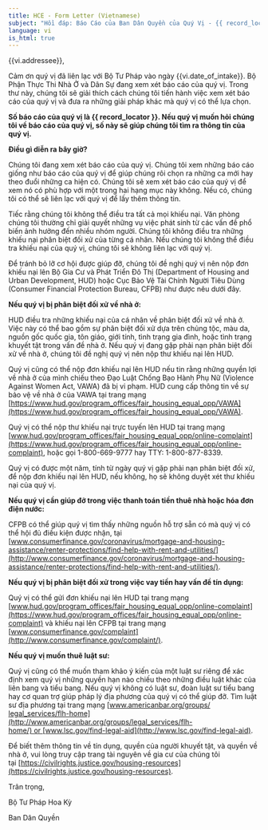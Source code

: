 ```yaml
---
title: HCE - Form Letter (Vietnamese)
subject: "Hồi đáp: Báo Cáo của Ban Dân Quyền của Quý Vị - {{ record_locator }} từ Phòng {{ vi.section_name }}"
language: vi
is_html: true
---
```

{{vi.addressee}},

Cảm ơn quý vị đã liên lạc với Bộ Tư Pháp vào ngày {{vi.date_of_intake}}. Bộ Phận Thực Thi Nhà Ở và Dân Sự đang xem xét báo cáo của quý vị. Trong thư này, chúng tôi sẽ giải thích cách chúng tôi tiến hành việc xem xét báo cáo của quý vị và đưa ra những giải pháp khác mà quý vị có thể lựa chọn.

**Số báo cáo của quý vị là {{ record_locator }}. Nếu quý vị muốn hỏi chúng tôi về báo cáo của quý vị, số này sẽ giúp chúng tôi tìm ra thông tin của quý vị.**

**Điều gì diễn ra bây giờ?**

Chúng tôi đang xem xét báo cáo của quý vị. Chúng tôi xem những báo cáo giống như báo cáo của quý vị để giúp chúng rôi chọn ra những ca mới hay theo đuổi những ca hiện có. Chúng tôi sẽ xem xét báo cáo của quý vị để xem nó có phù hợp với một trong hai hạng mục này không. Nếu có, chúng tôi có thể sẽ liên lạc với quý vị để lấy thêm thông tin.

Tiếc rằng chúng tôi không thể điều tra tất cả mọi khiếu nại. Văn phòng chúng tôi thường chỉ giải quyết những vụ việc phát sinh từ các vấn đề phổ biến ảnh hưởng đến nhiều nhóm người. Chúng tôi không điều tra những khiếu nại phân biệt đối xử của từng cá nhân. Nếu chúng tôi không thể điều tra khiếu nại của quý vị, chúng tôi sẽ không liên lạc với quý vị.

Để tránh bỏ lỡ cơ hội được giúp đỡ, chúng tôi đề nghị quý vị nên nộp đơn khiếu nại lên Bộ Gia Cư và Phát Triển Đô Thị (Department of Housing and Urban Development, HUD) hoặc Cục Bảo Vệ Tài Chính Người Tiêu Dùng (Consumer Financial Protection Bureau, CFPB) như được nêu dưới đây.

**Nếu quý vị bị phân biệt đối xử về nhà ở:**

HUD điều tra những khiếu nại của cá nhân về phân biệt đối xử về nhà ở. Việc này có thể bao gồm sự phân biệt đối xử dựa trên chủng tộc, màu da, nguồn gốc quốc gia, tôn giáo, giới tính, tình trạng gia đình, hoặc tình trạng khuyết tật trong vấn đề nhà ở. Nếu quý vị đang gặp phải nạn phân biệt đối xử về nhà ở, chúng tôi đề nghị quý vị nên nộp thư khiếu nại lên HUD.

Quý vị cũng có thể nộp đơn khiếu nại lên HUD nếu tin rằng những quyền lợi về nhà ở của mình chiếu theo Đạo Luật Chống Bạo Hành Phụ Nữ (Violence Against Women Act, VAWA) đã bị vi phạm. HUD cung cấp thông tin về sự bảo vệ về nhà ở của VAWA tại trang mạng [https://www.hud.gov/program_offices/fair_housing_equal_opp/VAWA](https://www.hud.gov/program_offices/fair_housing_equal_opp/VAWA).

Quý vị có thể nộp thư khiếu nại trực tuyến lên HUD tại trang mạng [www.hud.gov/program_offices/fair_‌housing_‌equal_‌‌opp/online-complaint](https://www.hud.gov/program_offices/fair_‌housing_‌equal_opp/online-complaint), hoặc gọi 1-800-669-9777 hay TTY: 1-800-877-8339.

Quý vị có được một năm, tính từ ngày quý vị gặp phải nạn phân biệt đối xử, để nộp đơn khiếu nại lên HUD, nếu không, họ sẽ không duyệt xét thư khiếu nại của quý vị.

**Nếu quý vị cần giúp đỡ trong việc thanh toán tiền thuê nhà hoặc hóa đơn điện nước:**

CFPB có thể giúp quý vị tìm thấy những nguồn hỗ trợ sẵn có mà quý vị có thể hội đủ điều kiện được nhận, tại [www.consumerfinance.gov/coronavirus/mortgage-and-housing-assistance/‌renter-protections/find-help-with-rent-and-utilities/](http://www.consumerfinance.gov/coronavirus/mortgage-and-housing-assistance/renter-protections/find-help-with-rent-and-utilities/).

**Nếu quý vị bị phân biệt đối xử trong việc vay tiền hay vấn đề tín dụng:**

Quý vị có thể gửi đơn khiếu nại lên HUD tại trang mạng [www.hud.gov/program_offices/fair_housing_equal_opp/‌online-complaint](https://www.hud.gov/program_offices/fair_housing_equal_opp/‌online-complaint) và khiếu nại lên CFPB tại trang mạng [www.consumerfinance.gov/complaint](http://www.consumerfinance.gov/complaint/).

**Nếu quý vị muốn thuê luật sư:**

Quý vị cũng có thể muốn tham khảo ý kiến của một luật sư riêng để xác định xem quý vị những quyền hạn nào chiếu theo những điều luật khác của liên bang và tiểu bang. Nếu quý vị không có luật sư, đoàn luật sư tiểu bang hay cơ quan trợ giúp pháp lý địa phương của quý vị có thể giúp đỡ. Tìm luật sư địa phương tại trang mạng [www.americanbar.org/groups/‌legal_‌services/flh-home](http://www.americanbar.org/groups/legal_services/flh-home/) or [www.lsc.gov/find-legal-aid](http://www.lsc.gov/find-legal-aid).

Để biết thêm thông tin về tín dụng, quyền của người khuyết tật, và quyền về nhà ở, vui lòng truy cập trang tài nguyên về gia cư của chúng tôi tại [https://civilrights.justice.gov/housing-resources](https://civilrights.justice.gov/housing-resources).

Trân trọng,

  
Bộ Tư Pháp Hoa Kỳ

Ban Dân Quyền